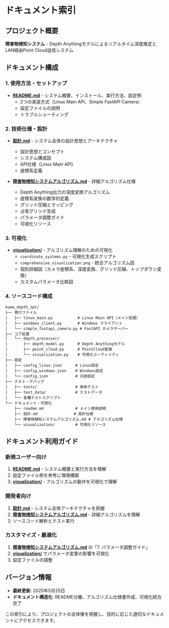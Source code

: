 # ドキュメント索引

## プロジェクト概要

**障害物検知システム** - Depth Anythingモデルによるリアルタイム深度推定とLAN経由Point Cloud送信システム

## ドキュメント構成

### 1. 使用方法・セットアップ

- **[README.md](readme.md)** - システム概要、インストール、実行方法、設定例
  - 2つの実装方式（Linux Main API、Simple FastAPI Camera）
  - 設定ファイルの説明
  - トラブルシューティング

### 2. 技術仕様・設計

- **[設計.md](設計.md)** - システム全体の設計思想とアーキテクチャ
  - 設計思想とコンセプト
  - システム構成図
  - API仕様（Linux Main API）
  - 座標系定義

- **[障害物検知システムアルゴリズム.md](障害物検知システムアルゴリズム.md)** - 詳細アルゴリズム仕様
  - Depth Anything出力の深度変換アルゴリズム
  - 座標系変換の数学的定義
  - グリッド圧縮とマッピング
  - 占有グリッド生成
  - パラメータ調整ガイド
  - 可視化リソース

### 3. 可視化

- **[visualization/](visualization/)** - アルゴリズム理解のための可視化
  - `coordinate_systems.py` - 可視化生成スクリプト
  - `comprehensive_visualization.png` - 統合アルゴリズム図
  - 個別詳細図（カメラ座標系、深度変換、グリッド圧縮、トップダウン変換）
  - カスタムパラメータ比較図

### 4. ソースコード構成

```
kuma_depth_opt/
├── 実行ファイル
│   ├── linux_main.py           # Linux Main API（メイン処理）
│   ├── windows_client.py       # Windows クライアント
│   └── simple_fastapi_camera.py # FastAPI カメラサーバー
├── コア処理
│   └── depth_processor/
│       ├── depth_model.py      # Depth Anythingモデル
│       ├── point_cloud.py      # PointCloud変換
│       └── visualization.py    # 可視化ユーティリティ
├── 設定
│   ├── config_linux.json      # Linux設定
│   ├── config_windows.json    # Windows設定
│   └── config.json            # 汎用設定
├── テスト・デバッグ
│   ├── tests/                 # 単体テスト
│   ├── test_data/             # テストデータ
│   └── 各種テストスクリプト
└── ドキュメント・可視化
    ├── readme.md              # メイン使用説明
    ├── 設計.md                # 設計仕様
    ├── 障害物検知システムアルゴリズム.md # アルゴリズム仕様
    └── visualization/         # 可視化リソース
```

## ドキュメント利用ガイド

### 新規ユーザー向け

1. **[README.md](readme.md)** - システム概要と実行方法を理解
2. 設定ファイル例を参考に環境構築
3. **[visualization/](visualization/)** - アルゴリズムの動作を可視化で理解

### 開発者向け

1. **[設計.md](設計.md)** - システム全体アーキテクチャを把握
2. **[障害物検知システムアルゴリズム.md](障害物検知システムアルゴリズム.md)** - 詳細アルゴリズムを理解
3. ソースコード解析とテスト実行

### カスタマイズ・最適化

1. **[障害物検知システムアルゴリズム.md](障害物検知システムアルゴリズム.md)** の「7. パラメータ調整ガイド」
2. **[visualization/](visualization/)** でパラメータ変更の影響を可視化
3. 設定ファイルの調整

## バージョン情報

- **最終更新**: 2025年5月25日
- **ドキュメント構造化**: README分離、アルゴリズム仕様書作成、可視化統合完了

この索引により、プロジェクトの全体像を把握し、目的に応じた適切なドキュメントにアクセスできます。
